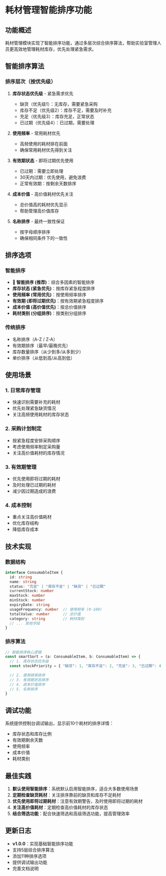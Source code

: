 # 耗材管理智能排序功能

## 功能概述

耗材管理模块实现了智能排序功能，通过多层次综合排序算法，帮助实验室管理人员更高效地管理耗材库存，优先处理紧急需求。

## 智能排序算法

### 排序层次（按优先级）

1. **库存状态优先级** - 紧急需求优先
   - 缺货（优先级1）：无库存，需要紧急采购
   - 库存不足（优先级2）：库存不足，需要及时补充
   - 充足（优先级3）：库存充足，正常状态
   - 已过期（优先级4）：已过期，需要处理

2. **使用频率** - 常用耗材优先
   - 高频使用的耗材排在前面
   - 确保常用耗材优先得到关注

3. **有效期状态** - 即将过期优先使用
   - 已过期：需要立即处理
   - 30天内过期：优先使用，避免浪费
   - 正常有效期：按剩余天数排序

4. **成本价值** - 高价值耗材优先关注
   - 总价值高的耗材优先显示
   - 帮助管理高价值库存

5. **名称排序** - 最终一致性保证
   - 按字母顺序排序
   - 确保相同条件下的一致性

## 排序选项

### 智能排序
- **🧪 智能排序 (推荐)**：综合多因素的智能排序
- **库存状态 (紧急优先)**：按库存紧急程度排序
- **使用频率 (常用优先)**：按使用频率排序
- **有效期 (即将过期优先)**：按有效期紧急程度排序
- **成本价值 (高价值优先)**：按总价值排序
- **耗材类别 (分组排序)**：按类别分组排序

### 传统排序
- 名称排序（A-Z / Z-A）
- 有效期排序（最早/最晚优先）
- 库存数量排序（从少到多/从多到少）
- 单价排序（从低到高/从高到低）

## 使用场景

### 1. 日常库存管理
- 快速识别需要补充的耗材
- 优先处理紧急缺货情况
- 关注高频使用耗材的库存状态

### 2. 采购计划制定
- 按紧急程度安排采购顺序
- 考虑使用频率制定采购量
- 关注高价值耗材的库存情况

### 3. 有效期管理
- 优先使用即将过期的耗材
- 及时处理已过期的耗材
- 减少因过期造成的浪费

### 4. 成本控制
- 重点关注高价值耗材
- 优化库存结构
- 降低库存成本

## 技术实现

### 数据结构
```typescript
interface ConsumableItem {
  id: string
  name: string
  status: "充足" | "库存不足" | "缺货" | "已过期"
  currentStock: number
  maxStock: number
  minStock: number
  expiryDate: string
  usageFrequency: number  // 使用频率 (0-100)
  totalValue: number      // 总价值
  category: string        // 耗材类别
  // ... 其他字段
}
```

### 排序算法
```typescript
// 智能排序核心逻辑
const smartSort = (a: ConsumableItem, b: ConsumableItem) => {
  // 1. 库存状态优先级
  const stockPriority = { "缺货": 1, "库存不足": 2, "充足": 3, "已过期": 4 }
  
  // 2. 使用频率排序
  // 3. 有效期状态排序
  // 4. 成本价值排序
  // 5. 名称排序
}
```

## 调试功能

系统提供控制台调试输出，显示前10个耗材的排序详情：
- 库存状态和库存比例
- 有效期剩余天数
- 使用频率
- 成本价值
- 耗材类别

## 最佳实践

1. **默认使用智能排序**：系统默认启用智能排序，适合大多数使用场景
2. **定期检查缺货耗材**：关注排序靠前的缺货和库存不足耗材
3. **优先使用即将过期耗材**：注意有效期警告，及时使用即将过期的耗材
4. **关注高价值耗材**：定期检查高价值耗材的库存状态
5. **结合筛选功能**：配合快速筛选和高级筛选功能，提高管理效率

## 更新日志

- **v1.0.0**：实现基础智能排序功能
- 支持5层综合排序算法
- 添加11种排序选项
- 提供调试输出功能
- 完善文档说明 